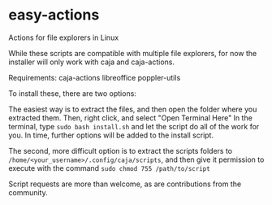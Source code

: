# easy-actions
Actions for file explorers in Linux

While these scripts are compatible with multiple file explorers, for now the 
installer will only work with caja and caja-actions. 

Requirements:
caja-actions
libreoffice
poppler-utils

To install these, there are two options: 

The easiest way is to extract the files, and then open the folder where you 
extracted them. Then, right click, and select "Open Terminal Here"
In the terminal, type ```sudo bash install.sh``` and let the script do all of the work for you.
In time, further options will be added to the install script.

The second, more difficult option is to extract the scripts folders to 
```/home/<your_username>/.config/caja/scripts```, and then give it permission to execute 
with the command ```sudo chmod 755 /path/to/script```

Script requests are more than welcome, as are contributions from the community.
